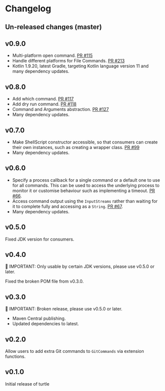 # Changelog

## Un-released changes (master)

## v0.9.0

* Multi-platform open command. [PR #115](https://github.com/lordcodes/turtle/pull/119)
* Handle different platforms for File Commands. [PR #213](https://github.com/lordcodes/turtle/pull/213)
* Kotlin 1.9.20, latest Gradle, targeting Kotlin language version 11 and many dependency updates.

## v0.8.0

* Add which command. [PR #117](https://github.com/lordcodes/turtle/pull/117)
* Add dry run command. [PR #118](https://github.com/lordcodes/turtle/pull/118)
* Command and Arguments abstraction. [PR #127](https://github.com/lordcodes/turtle/pull/127)
* Many dependency updates.

## v0.7.0

* Make ShellScript constructor accessible, so that consumers can create their own instances, such as creating a wrapper class. [PR #99](https://github.com/lordcodes/turtle/pull/99)
* Many dependency updates.

## v0.6.0

* Specify a process callback for a single command or a default one to use for all commands. This can be used to access the underlying process to monitor it or customise behaviour such as implementing a timeout. [PR #66](https://github.com/lordcodes/turtle/pull/66).
* Access command output using the `InputStreams` rather than waiting for it to complete fully and accessing as a `String`. [PR #67](https://github.com/lordcodes/turtle/pull/67).
* Many dependency updates.

## v0.5.0

Fixed JDK version for consumers.

## v0.4.0

:rotating_light: IMPORTANT: Only usable by certain JDK versions, please use v0.5.0 or later.

Fixed the broken POM file from v0.3.0.

## v0.3.0

:rotating_light: IMPORTANT: Broken release, please use v0.5.0 or later.

* Maven Central publishing.
* Updated dependencies to latest.

## v0.2.0

Allow users to add extra Git commands to `GitCommands` via extension functions.

## v0.1.0

Initial release of turtle
